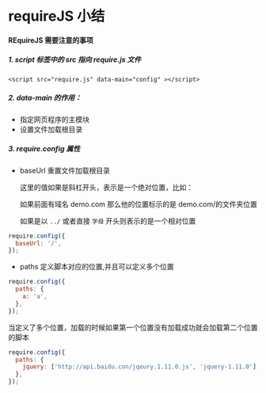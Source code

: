 # requireJS 小结

#### REquireJS 需要注意的事项

##### 1. script 标签中的 src 指向 require.js 文件

```
<script src="require.js" data-main="config" ></script>
```

##### 2. data-main 的作用：

* 指定网页程序的主模块
* 设置文件加载根目录

##### 3. require.config 属性

* baseUrl 重置文件加载根目录

  这里的值如果是斜杠开头，表示是一个绝对位置，比如：

  如果前面有域名 demo.com 那么他的位置标示的是 demo.com/的文件夹位置

  如果是以 `../` 或者直接 `字母` 开头则表示的是一个相对位置

```js
require.config({
  baseUrl: '/',
});
```

* paths 定义脚本对应的位置,并且可以定义多个位置

```js
require.config({
  paths: {
    a: 'a',
  },
});
```

当定义了多个位置，加载的时候如果第一个位置没有加载成功就会加载第二个位置的脚本

```js
require.config({
  paths: {
    jquery: ['http://api.baidu.con/jqeury.1.11.0.js', 'jquery-1.11.0'],
  },
});
```
